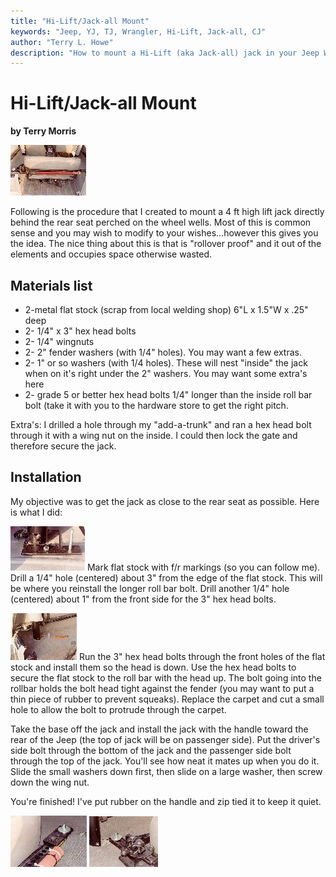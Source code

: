 ```yaml
---
title: "Hi-Lift/Jack-all Mount"
keywords: "Jeep, YJ, TJ, Wrangler, Hi-Lift, Jack-all, CJ"
author: "Terry L. Howe"
description: "How to mount a Hi-Lift (aka Jack-all) jack in your Jeep Wrangler or CJ."
---
```

# Hi-Lift/Jack-all Mount

**by Terry Morris**

[![Hi-Lift jack mount, back view](../img/body/him2_.jpg)](../img/body/him2.jpg) 

Following is the procedure that I created to mount a 4 ft high lift jack directly behind the rear seat perched on the wheel wells. Most of this is common sense and you may wish to modify to your wishes...however this gives you the idea. The nice thing about this is that is "rollover proof" and it out of the elements and occupies space otherwise wasted.

## Materials list

  * 2-metal flat stock (scrap from local welding shop) 6"L x 1.5"W x .25" deep
  * 2- 1/4" x 3" hex head bolts
  * 2- 1/4" wingnuts
  * 2- 2" fender washers (with 1/4" holes). You may want a few extras.
  * 2- 1" or so washers (with 1/4 holes). These will nest "inside" the jack when on it's right under the 2" washers. You may want some extra's here
  * 2- grade 5 or better hex head bolts 1/4" longer than the inside roll bar bolt (take it with you to the hardware store to get the right pitch.

Extra's: I drilled a hole through my "add-a-trunk" and ran a hex head bolt through it with a wing nut on the inside. I could then lock the gate and therefore secure the jack.

## Installation

My objective was to get the jack as close to the rear seat as possible. Here is what I did:

[![Hi-Lift jack mount bracket close](../img/body/him6_.jpg)](../img/body/him6.jpg) Mark flat stock with f/r markings (so you can follow me). Drill a 1/4" hole (centered) about 3" from the edge of the flat stock. This will be where you reinstall the longer roll bar bolt. Drill another 1/4" hole (centered) about 1" from the front side for the 3" hex head bolts.

[![Hi-Lift jack mount with carpet over](../img/body/him8_.jpg)](../img/body/him8.jpg) Run the 3" hex head bolts through the front holes of the flat stock and install them so the head is down. Use the hex head bolts to secure the flat stock to the roll bar with the head up. The bolt going into the rollbar holds the bolt head tight against the fender (you may want to put a thin piece of rubber to prevent squeaks). Replace the carpet and cut a small hole to allow the bolt to protrude through the carpet.

Take the base off the jack and install the jack with the handle toward the rear of the Jeep (the top of jack will be on passenger side). Put the driver's side bolt through the bottom of the jack and the passenger side bolt through the top of the jack. You'll see how neat it mates up when you do it. Slide the small washers down first, then slide on a large washer, then screw down the wing nut.

You're finished! I've put rubber on the handle and zip tied it to keep it quiet.

[![Hi-Lift jack mount top](../img/body/him1_.jpg)](../img/body/him1.jpg) [![Hi-Lift jack mount bottom](../img/body/him3_.jpg)](../img/body/him3.jpg)